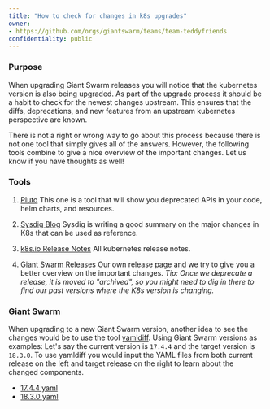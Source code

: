 ```yaml
---
title: "How to check for changes in k8s upgrades"
owner:
- https://github.com/orgs/giantswarm/teams/team-teddyfriends
confidentiality: public
---
```


### Purpose

When upgrading Giant Swarm releases you will notice that the kubernetes version is also being upgraded. As part of the upgrade process it should be a habit to check for the newest changes upstream. This ensures that the diffs, deprecations, and new features from an upstream kubernetes perspective are known. 

There is not a right or wrong way to go about this process because there is not one tool that simply gives all of the answers. However, the following tools combine to give a nice overview of the important changes. Let us know if you have thoughts as well!  

### Tools 

1. [Pluto](https://github.com/FairwindsOps/pluto)
This one is a tool that will show you deprecated APIs in your code, helm charts, and resources.

2. [Sysdig Blog](https://sysdig.com/blog/kubernetes-1-27-whats-new/)
Sysdig is writing a good summary on the major changes in K8s that can be used as reference.

3. [k8s.io Release Notes](https://relnotes.k8s.io/)
All kubernetes release notes.

4. [Giant Swarm Releases](https://github.com/giantswarm/releases/) 
Our own release page and we try to give you a better overview on the important changes. 
*Tip: Once we deprecate a release, it is moved to "archived", so you might need to dig in there to find our past versions where the K8s version is changing.*

### Giant Swarm 

When upgrading to a new Giant Swarm version, another idea to see the changes would be to use the tool [yamldiff](https://www.yamldiff.com/). Using Giant Swarm versions as examples: Let's say the current version is `17.4.4` and the target version is `18.3.0`. To use yamldiff you would input the YAML files from both current release on the left and target release on the right to learn about the changed components. 

- [17.4.4 yaml](https://raw.githubusercontent.com/giantswarm/releases/master/aws/v17.4.4/release.yaml)
- [18.3.0 yaml](https://raw.githubusercontent.com/giantswarm/releases/master/aws/v18.3.0/release.yaml)

